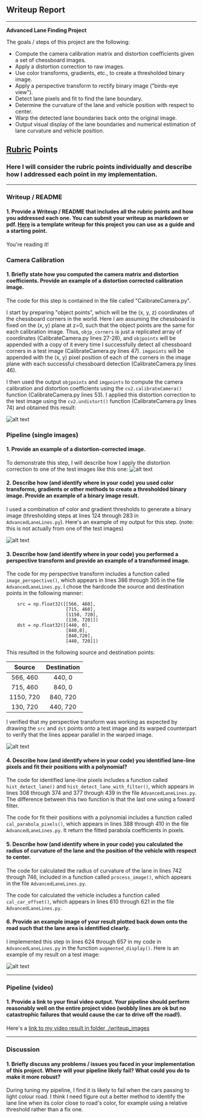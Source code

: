 ## Writeup Report

---

**Advanced Lane Finding Project**

The goals / steps of this project are the following:

* Compute the camera calibration matrix and distortion coefficients given a set of chessboard images.
* Apply a distortion correction to raw images.
* Use color transforms, gradients, etc., to create a thresholded binary image.
* Apply a perspective transform to rectify binary image ("birds-eye view").
* Detect lane pixels and fit to find the lane boundary.
* Determine the curvature of the lane and vehicle position with respect to center.
* Warp the detected lane boundaries back onto the original image.
* Output visual display of the lane boundaries and numerical estimation of lane curvature and vehicle position.

[//]: # (Image References)

[undistorted_test]: ./writeup_images/undistorted_test.png "undistorted_test"
[undistorted_road]: ./writeup_images/undistorted_road.jpg "undistorted_road"
[binary_road]: ./writeup_images/binary_road.jpg "binary_road"
[warped_road]: ./writeup_images/warped_road.jpg "warped_road"
[result_road]: ./writeup_images/result_road.jpg "result_road"
[project_video]: ./writeup_images/project_video.mp4 "project_video"

## [Rubric](https://review.udacity.com/#!/rubrics/571/view) Points

### Here I will consider the rubric points individually and describe how I addressed each point in my implementation.  

---

### Writeup / README

#### 1. Provide a Writeup / README that includes all the rubric points and how you addressed each one.  You can submit your writeup as markdown or pdf.  [Here](https://github.com/udacity/CarND-Advanced-Lane-Lines/blob/master/writeup_template.md) is a template writeup for this project you can use as a guide and a starting point.  

You're reading it!

### Camera Calibration

#### 1. Briefly state how you computed the camera matrix and distortion coefficients. Provide an example of a distortion corrected calibration image.

The code for this step is contained in the file called "CalibrateCamera.py".

I start by preparing "object points", which will be the (x, y, z) coordinates of the chessboard corners in the world. Here I am assuming the chessboard is fixed on the (x, y) plane at z=0, such that the object points are the same for each calibration image.  Thus, `objp_corners` is just a replicated array of coordinates (CalibrateCamera.py lines 27-28), and `objpoints` will be appended with a copy of it every time I successfully detect all chessboard corners in a test image (CalibrateCamera.py lines 47).  `imgpoints` will be appended with the (x, y) pixel position of each of the corners in the image plane with each successful chessboard detection (CalibrateCamera.py lines 46).  

I then used the output `objpoints` and `imgpoints` to compute the camera calibration and distortion coefficients using the `cv2.calibrateCamera()` function (CalibrateCamera.py lines 53).  I applied this distortion correction to the test image using the `cv2.undistort()` function (CalibrateCamera.py lines 74) and obtained this result: 

![alt text][undistorted_test]

### Pipeline (single images)

#### 1. Provide an example of a distortion-corrected image.

To demonstrate this step, I will describe how I apply the distortion correction to one of the test images like this one:
![alt text][undistorted_road]

#### 2. Describe how (and identify where in your code) you used color transforms, gradients or other methods to create a thresholded binary image.  Provide an example of a binary image result.

I used a combination of color and gradient thresholds to generate a binary image (thresholding steps at lines 124 through 283 in `AdvancedLaneLines.py`).  Here's an example of my output for this step.  (note: this is not actually from one of the test images)

![alt text][binary_road]

#### 3. Describe how (and identify where in your code) you performed a perspective transform and provide an example of a transformed image.

The code for my perspective transform includes a function called `image_perspective()`, which appears in lines 386 through 305 in the file `AdvancedLaneLines.py`. I chose the hardcode the source and destination points in the following manner:

```
    src = np.float32([[566, 460],
                      [715, 460],
                      [1150, 720],
                      [130, 720]])                    
    dst = np.float32([[440, 0],
                      [840,0],
                      [840,720],
                      [440, 720]])  
```

This resulted in the following source and destination points:

| Source        | Destination   | 
|:-------------:|:-------------:| 
| 566, 460      | 440, 0        | 
| 715, 460      | 840, 0        |
| 1150, 720     | 840, 720      |
| 130, 720      | 440, 720      |

I verified that my perspective transform was working as expected by drawing the `src` and `dst` points onto a test image and its warped counterpart to verify that the lines appear parallel in the warped image.

![alt text][warped_road]

#### 4. Describe how (and identify where in your code) you identified lane-line pixels and fit their positions with a polynomial?

The code for identified lane-line pixels includes a function called `hist_detect_lane()` and `hist_detect_lane_with_filter()`, which appears in lines 308 through 374 and 377 through 439 in the file `AdvancedLaneLines.py`. The difference between this two function is that the last one using a foward filter. 

The code for fit their positions with a polynomial includes a function called `cal_parabola_pixels()`, which appears in lines 388 through 410 in the file `AdvancedLaneLines.py`. It return the fitted parabola coefficients in pixels. 

#### 5. Describe how (and identify where in your code) you calculated the radius of curvature of the lane and the position of the vehicle with respect to center.

The code for calculated the radius of curvature of the lane in lines 742 through 746, included in a function called `process_image()`, which appears in the file `AdvancedLaneLines.py`.

The code for calculated the vehicle includes a function called `cal_car_offset()`, which appears in lines 610 through 621 in the file `AdvancedLaneLines.py`. 

#### 6. Provide an example image of your result plotted back down onto the road such that the lane area is identified clearly.

I implemented this step in lines 624 through 657 in my code in `AdvancedLaneLines.py` in the function `augmented_display()`.  Here is an example of my result on a test image:

![alt text][result_road]

---

### Pipeline (video)

#### 1. Provide a link to your final video output.  Your pipeline should perform reasonably well on the entire project video (wobbly lines are ok but no catastrophic failures that would cause the car to drive off the road!).

Here's a [link to my video result in folder ./writeup_images](./writeup_images/project_video.mp4)

---

### Discussion

#### 1. Briefly discuss any problems / issues you faced in your implementation of this project.  Where will your pipeline likely fail?  What could you do to make it more robust?

During tuning my pipeline, I find it is likely to fail when the cars passing to light colour road. I think I need figure out a better method to identify the lane line when its color close to road's color, for example using a relative threshold rather than a fix one.
